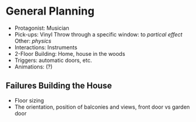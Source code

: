 # General Planning

- Protagonist: Musician
- Pick-ups: Vinyl
	Throw through a specific window: to *partical effect*
	Other: *physics*
- Interactions: Instruments
- 2-Floor Building: Home, house in the woods
- Triggers: automatic doors, etc.
- Animations: (?)

## Failures Building the House

 - Floor sizing
 - The orientation, position of balconies and views, front door vs garden door